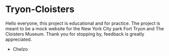 # Tryon-Cloisters
Hello everyone, this project is educational and for practice.
The project is meant to be a mock website for the New York City park Fort Tryon and The Cloisters Museum.
Thank you for stopping by, feedback is greatly appreciated.

- Chelzo